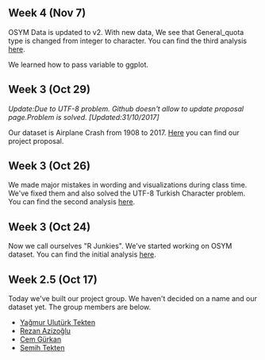 ## Week 4  (Nov 7)

OSYM Data is updated to v2. With new data, We see that General_quota type is changed from integer to character. 
You can find the third analysis [here](files/analysis3.html).

We learned how to pass variable to ggplot.

## Week 3  (Oct 29)

*Update:Due to UTF-8 problem. Github doesn't allow to update proposal page.Problem is solved. [Updated:31/10/2017]*

Our dataset is Airplane Crash from 1908 to 2017. [Here](files/AviationCrashProposal.html) you can find our project proposal.

## Week 3  (Oct 26)

We made major mistakes in wording and visualizations during class time. We've fixed them and also solved the UTF-8 Turkish Character problem. You can find the second analysis [here](files/analysis2.html).

## Week 3  (Oct 24)

Now we call ourselves "R Junkies". We've started working on OSYM dataset. You can find the initial analysis [here](files/analysis1.html).


## Week 2.5 (Oct 17)

Today we've built our project group. We haven't decided on a name and our dataset yet. The group members are below.

+ [Yağmur Ulutürk Tekten](https://mef-bda503.github.io/pj-uluturktekteny/)
+ [Rezan Azizoğlu](https://mef-bda503.github.io/pj-rezan/)
+ [Cem Gürkan](https://mef-bda503.github.io/pj-gurkanc/)
+ [Semih Tekten](https://mef-bda503.github.io/pj-tektens/)
